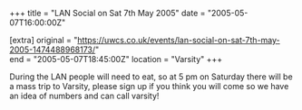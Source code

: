 +++
title = "LAN Social on Sat 7th May 2005"
date = "2005-05-07T16:00:00Z"

[extra]
original = "https://uwcs.co.uk/events/lan-social-on-sat-7th-may-2005-1474488968173/"    
end = "2005-05-07T18:45:00Z"
location = "Varsity"
+++

During the LAN people will need to eat, so at 5 pm on Saturday there will be a mass trip to Varsity, please sign up if you think you will come so we have an idea of numbers and can call varsity\!

